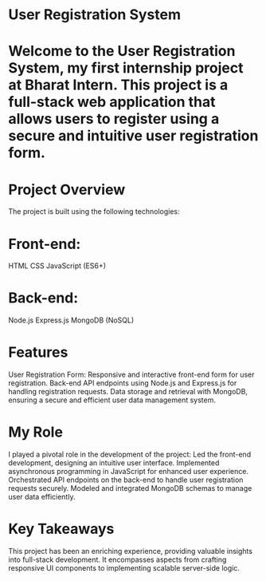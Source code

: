 # User Registration System
# Welcome to the User Registration System, my first internship project at Bharat Intern. This project is a full-stack web application that allows users to register using a secure and intuitive user registration form.

# Project Overview
The project is built using the following technologies:

# Front-end:
HTML
CSS
JavaScript (ES6+)

# Back-end:
Node.js
Express.js
MongoDB (NoSQL)

# Features
User Registration Form:
Responsive and interactive front-end form for user registration.
Back-end API endpoints using Node.js and Express.js for handling registration requests.
Data storage and retrieval with MongoDB, ensuring a secure and efficient user data management system.

# My Role
I played a pivotal role in the development of the project:
Led the front-end development, designing an intuitive user interface.
Implemented asynchronous programming in JavaScript for enhanced user experience.
Orchestrated API endpoints on the back-end to handle user registration requests securely.
Modeled and integrated MongoDB schemas to manage user data efficiently.

# Key Takeaways
This project has been an enriching experience, providing valuable insights into full-stack development. It encompasses aspects from crafting responsive UI components to implementing scalable server-side logic.
